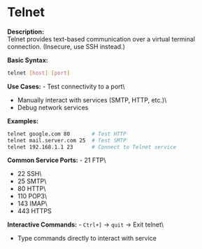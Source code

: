 # Telnet

**Description:**\
Telnet provides text-based communication over a virtual terminal
connection. (Insecure, use SSH instead.)

**Basic Syntax:**

``` bash
telnet [host] [port]
```

**Use Cases:** - Test connectivity to a port\
- Manually interact with services (SMTP, HTTP, etc.)\
- Debug network services

**Examples:**

``` bash
telnet google.com 80       # Test HTTP
telnet mail.server.com 25  # Test SMTP
telnet 192.168.1.1 23      # Connect to Telnet service
```

**Common Service Ports:** - 21 FTP\
- 22 SSH\
- 25 SMTP\
- 80 HTTP\
- 110 POP3\
- 143 IMAP\
- 443 HTTPS

**Interactive Commands:** - `Ctrl+]` → `quit` → Exit telnet\
- Type commands directly to interact with service

